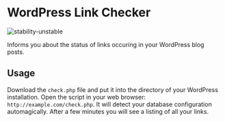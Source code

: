 # WordPress Link Checker

![stability-unstable](https://img.shields.io/badge/stability-unstable-yellow.svg)

Informs you about the status of links occuring in your WordPress blog posts.

## Usage
Download the `check.php` file and put it into the directory of your WordPress installation. Open the script in your web browser:
`http://example.com/check.php`. It will detect your database configuration automagically. After a few minutes you will see a
listing of all your links.
